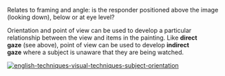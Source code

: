 Relates to framing and angle: is the responder positioned above the image (looking down), below or at eye level?

Orientation and point of view can be used to develop a particular relationship between the view and items in the painting. Like **direct gaze** (see above), point of view can be used to develop **indirect gaze** where a subject is unaware that they are being watched.

[![english-techniques-visual-techniques-subject-orientation](https://www.matrix.edu.au/wp-content/uploads/2018/09/english-techniques-visual-techniques-subject-orientation.jpg)](https://www.matrix.edu.au/wp-content/uploads/2018/09/english-techniques-visual-techniques-subject-orientation.png)